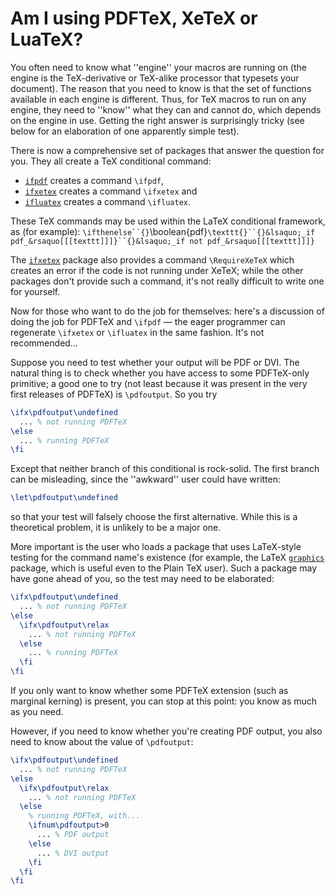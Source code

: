# Am I using PDFTeX, XeTeX or LuaTeX?

You often need to know what ''engine'' your macros are running on (the
engine is the TeX-derivative or TeX-alike processor that
typesets your document).  The reason that you need to know is that the
set of functions available in each engine is different.  Thus, for
TeX macros to run on any engine, they need to ''know'' what they
can and cannot do, which depends on the engine in use.  Getting the
right answer is surprisingly tricky (see below for an elaboration of
one apparently simple test).

There is now a comprehensive set of packages that answer the question
for you.  They all create a TeX conditional command:
  

-  [`ifpdf`](http://ctan.org/pkg/ifpdf) creates a command `\ifpdf`,
-  [`ifxetex`](http://ctan.org/pkg/ifxetex) creates a command `\ifxetex` and
-  [`ifluatex`](http://ctan.org/pkg/ifluatex) creates a command `\ifluatex`.

These TeX commands may be used within the LaTeX conditional
framework, as (for example):
  `\ifthenelse``{}`\boolean{pdf}`\texttt{}``{}&lsaquo;_if pdf_&rsaquo[[[texttt]]]}``{}&lsaquo;_if not pdf_&rsaquo[[[texttt]]]}`

The [`ifxetex`](http://ctan.org/pkg/ifxetex) package also provides a command
`\RequireXeTeX` which creates an error if the code is not running
under XeTeX; while the other packages don't provide such a command,
it's not really difficult to write one for yourself.

Now for those who want to do the job for themselves: here's a
discussion of doing the job for PDFTeX and `\ifpdf`&nbsp;&mdash; the
eager programmer can regenerate `\ifxetex` or `\ifluatex` in the
same fashion.  It's not recommended&hellip;

Suppose you need to test whether your output will be PDF or
DVI.  The natural thing is to check whether you have access to
some PDFTeX-only primitive; a good one to try (not least because it
was present in the very first releases of PDFTeX) is
`\pdfoutput`.  So you try
```latex
\ifx\pdfoutput\undefined
  ... % not running PDFTeX
\else
  ... % running PDFTeX
\fi
```
Except that neither branch of this conditional is rock-solid.  The
first branch can be misleading, since the ''awkward'' user could have
written:
```latex
\let\pdfoutput\undefined
```
so that your test will falsely choose the first alternative.  While
this is a theoretical problem, it is unlikely to be a major one.

More important is the user who loads a package that uses
LaTeX-style testing for the command name's existence (for example,
the LaTeX [`graphics`](http://ctan.org/pkg/graphics) package, which is useful even to the
Plain TeX user).  Such a package may have gone ahead of you, so the
test may need to be elaborated:
```latex
\ifx\pdfoutput\undefined
  ... % not running PDFTeX
\else
  \ifx\pdfoutput\relax
    ... % not running PDFTeX
  \else
    ... % running PDFTeX
  \fi
\fi
```
If you only want to know whether some PDFTeX extension (such as
marginal kerning) is present, you can stop at this point: you know as
much as you need.

However, if you need to know whether you're creating PDF
output, you also need to know about the value of `\pdfoutput`:
```latex
\ifx\pdfoutput\undefined
  ... % not running PDFTeX
\else
  \ifx\pdfoutput\relax
    ... % not running PDFTeX
  \else
    % running PDFTeX, with...
    \ifnum\pdfoutput>0
      ... % PDF output
    \else
      ... % DVI output
    \fi
  \fi
\fi
```

